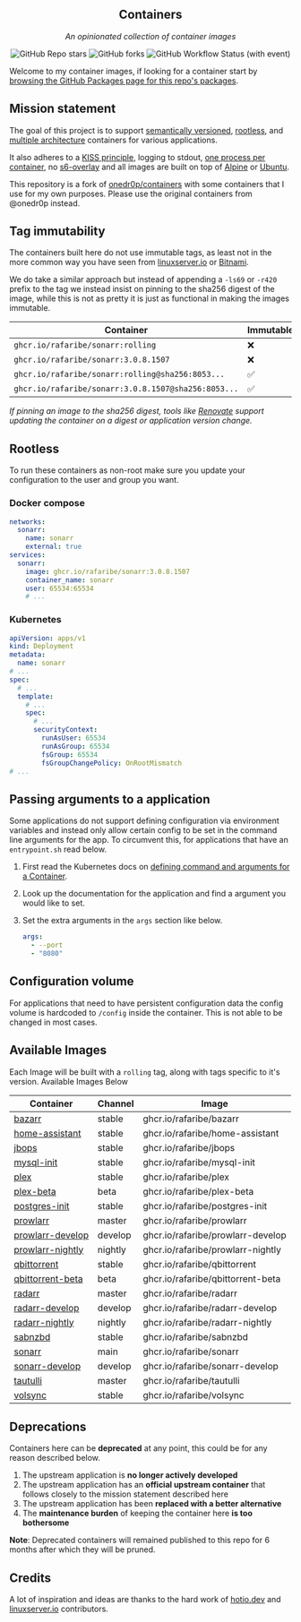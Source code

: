 <!---
NOTE: AUTO-GENERATED FILE
to edit this file, instead edit its template at: ./scripts/templates/README.md.j2
-->
<div align="center">


## Containers

_An opinionated collection of container images_

</div>

<div align="center">

![GitHub Repo stars](https://img.shields.io/github/stars/rafaribe/containers?style=for-the-badge)
![GitHub forks](https://img.shields.io/github/forks/rafaribe/containers?style=for-the-badge)
![GitHub Workflow Status (with event)](https://img.shields.io/github/actions/workflow/status/rafaribe/containers/release-scheduled.yaml?style=for-the-badge&label=Scheduled%20Release)

</div>

Welcome to my container images, if looking for a container start by [browsing the GitHub Packages page for this repo's packages](https://github.com/rafaribe?tab=packages&repo_name=containers).

## Mission statement

The goal of this project is to support [semantically versioned](https://semver.org/), [rootless](https://rootlesscontaine.rs/), and [multiple architecture](https://www.docker.com/blog/multi-arch-build-and-images-the-simple-way/) containers for various applications.

It also adheres to a [KISS principle](https://en.wikipedia.org/wiki/KISS_principle), logging to stdout, [one process per container](https://testdriven.io/tips/59de3279-4a2d-4556-9cd0-b444249ed31e/), no [s6-overlay](https://github.com/just-containers/s6-overlay) and all images are built on top of [Alpine](https://hub.docker.com/_/alpine) or [Ubuntu](https://hub.docker.com/_/ubuntu).

This repository is a fork of [onedr0p/containers](https://github.com/onedr0p/containers) with some containers that I use for my own purposes. Please use the original containers from @onedr0p instead.

## Tag immutability

The containers built here do not use immutable tags, as least not in the more common way you have seen from [linuxserver.io](https://fleet.linuxserver.io/) or [Bitnami](https://bitnami.com/stacks/containers).

We do take a similar approach but instead of appending a `-ls69` or `-r420` prefix to the tag we instead insist on pinning to the sha256 digest of the image, while this is not as pretty it is just as functional in making the images immutable.

| Container                                          | Immutable |
|----------------------------------------------------|-----------|
| `ghcr.io/rafaribe/sonarr:rolling`                   | ❌         |
| `ghcr.io/rafaribe/sonarr:3.0.8.1507`                | ❌         |
| `ghcr.io/rafaribe/sonarr:rolling@sha256:8053...`    | ✅         |
| `ghcr.io/rafaribe/sonarr:3.0.8.1507@sha256:8053...` | ✅         |

_If pinning an image to the sha256 digest, tools like [Renovate](https://github.com/renovatebot/renovate) support updating the container on a digest or application version change._

## Rootless

To run these containers as non-root make sure you update your configuration to the user and group you want.

### Docker compose

```yaml
networks:
  sonarr:
    name: sonarr
    external: true
services:
  sonarr:
    image: ghcr.io/rafaribe/sonarr:3.0.8.1507
    container_name: sonarr
    user: 65534:65534
    # ...
```

### Kubernetes

```yaml
apiVersion: apps/v1
kind: Deployment
metadata:
  name: sonarr
# ...
spec:
  # ...
  template:
    # ...
    spec:
      # ...
      securityContext:
        runAsUser: 65534
        runAsGroup: 65534
        fsGroup: 65534
        fsGroupChangePolicy: OnRootMismatch
# ...
```

## Passing arguments to a application

Some applications do not support defining configuration via environment variables and instead only allow certain config to be set in the command line arguments for the app. To circumvent this, for applications that have an `entrypoint.sh` read below.

1. First read the Kubernetes docs on [defining command and arguments for a Container](https://kubernetes.io/docs/tasks/inject-data-application/define-command-argument-container/).
2. Look up the documentation for the application and find a argument you would like to set.
3. Set the extra arguments in the `args` section like below.

    ```yaml
    args:
      - --port
      - "8080"
    ```

## Configuration volume

For applications that need to have persistent configuration data the config volume is hardcoded to `/config` inside the container. This is not able to be changed in most cases.

## Available Images

Each Image will be built with a `rolling` tag, along with tags specific to it's version. Available Images Below

Container | Channel | Image
--- | --- | ---
[bazarr](https://github.com/rafaribe/containers/pkgs/container/bazarr) | stable | ghcr.io/rafaribe/bazarr
[home-assistant](https://github.com/rafaribe/containers/pkgs/container/home-assistant) | stable | ghcr.io/rafaribe/home-assistant
[jbops](https://github.com/rafaribe/containers/pkgs/container/jbops) | stable | ghcr.io/rafaribe/jbops
[mysql-init](https://github.com/rafaribe/containers/pkgs/container/mysql-init) | stable | ghcr.io/rafaribe/mysql-init
[plex](https://github.com/rafaribe/containers/pkgs/container/plex) | stable | ghcr.io/rafaribe/plex
[plex-beta](https://github.com/rafaribe/containers/pkgs/container/plex-beta) | beta | ghcr.io/rafaribe/plex-beta
[postgres-init](https://github.com/rafaribe/containers/pkgs/container/postgres-init) | stable | ghcr.io/rafaribe/postgres-init
[prowlarr](https://github.com/rafaribe/containers/pkgs/container/prowlarr) | master | ghcr.io/rafaribe/prowlarr
[prowlarr-develop](https://github.com/rafaribe/containers/pkgs/container/prowlarr-develop) | develop | ghcr.io/rafaribe/prowlarr-develop
[prowlarr-nightly](https://github.com/rafaribe/containers/pkgs/container/prowlarr-nightly) | nightly | ghcr.io/rafaribe/prowlarr-nightly
[qbittorrent](https://github.com/rafaribe/containers/pkgs/container/qbittorrent) | stable | ghcr.io/rafaribe/qbittorrent
[qbittorrent-beta](https://github.com/rafaribe/containers/pkgs/container/qbittorrent-beta) | beta | ghcr.io/rafaribe/qbittorrent-beta
[radarr](https://github.com/rafaribe/containers/pkgs/container/radarr) | master | ghcr.io/rafaribe/radarr
[radarr-develop](https://github.com/rafaribe/containers/pkgs/container/radarr-develop) | develop | ghcr.io/rafaribe/radarr-develop
[radarr-nightly](https://github.com/rafaribe/containers/pkgs/container/radarr-nightly) | nightly | ghcr.io/rafaribe/radarr-nightly
[sabnzbd](https://github.com/rafaribe/containers/pkgs/container/sabnzbd) | stable | ghcr.io/rafaribe/sabnzbd
[sonarr](https://github.com/rafaribe/containers/pkgs/container/sonarr) | main | ghcr.io/rafaribe/sonarr
[sonarr-develop](https://github.com/rafaribe/containers/pkgs/container/sonarr-develop) | develop | ghcr.io/rafaribe/sonarr-develop
[tautulli](https://github.com/rafaribe/containers/pkgs/container/tautulli) | master | ghcr.io/rafaribe/tautulli
[volsync](https://github.com/rafaribe/containers/pkgs/container/volsync) | stable | ghcr.io/rafaribe/volsync


## Deprecations

Containers here can be **deprecated** at any point, this could be for any reason described below.

1. The upstream application is **no longer actively developed**
2. The upstream application has an **official upstream container** that follows closely to the mission statement described here
3. The upstream application has been **replaced with a better alternative**
4. The **maintenance burden** of keeping the container here **is too bothersome**

**Note**: Deprecated containers will remained published to this repo for 6 months after which they will be pruned.

## Credits

A lot of inspiration and ideas are thanks to the hard work of [hotio.dev](https://hotio.dev/) and [linuxserver.io](https://www.linuxserver.io/) contributors.